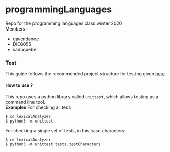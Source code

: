 # programmingLanguages
Repo for the programming languages class winter 2020  
Members : 
  - gavendanoc
  - DIEG055
  - saduquebe

### Test

This guide follows the recommended project structure for testing given [here](https://stackoverflow.com/questions/1896918/running-unittest-with-typical-test-directory-structure) 

#### How to use ?
This repo uses a python library called `unittest`, which allows testing as a command line tool.  
**Examples**
For checking all test:
```shell
$ cd lexicalAnalyzer
$ python3 -m unittest
```

For checking a single set of tests, in this case characters:
```shell
$ cd lexicalAnalyzer
$ python3 -m unittest tests.testCharacters
```
